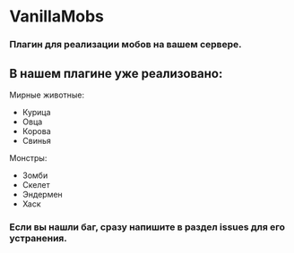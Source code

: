 # VanillaMobs
### Плагин для реализации мобов на вашем сервере.

В нашем плагине уже реализовано:
-------------

Мирные животные:
- Курица
- Овца
- Корова
- Свинья

Монстры:
- Зомби
- Скелет
- Эндермен
- Хаск

### Если вы нашли баг, сразу напишите в раздел issues для его устранения.
